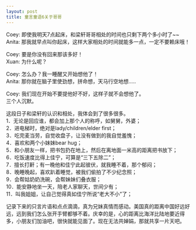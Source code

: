 ```yaml
---
layout: post
title: 童言童语6关于哥哥
---
```


<p>Coey: 即使我明天7点起床，和梁轩哥哥相处的时间也只剩下两个多小时了~~<br />
Anita: 那我就早点叫你起床，这样大家相处的时间就能多一点，一定不要赖床哦！</p>
<p>Coey: 要是你没有回来那该多好！<br />
Xuan: 为什么呢？</p>
<p>Coey: 怎么办？我一睡醒又开始想他了！<br />
Anita: 那你就在脑子里使劲想，拼命想，天马行空地想…..</p>
<p>Coey: 我们现在开始不要提他好不好，这样子就不会想他了。<br />
三个人沉默。</p>
<p>这段日子和梁轩的认识和相处，我体会到了很多很多。<br />
1．无论是回应谁，都会加上那个人的称呼，如舅舅，外婆；<br />
2．进电梯时，绝对是lady/children/elder first；<br />
3．吃完麦当劳，自觉收盘子，让没有做到的我自觉羞愧；<br />
4．喜欢和两个小妹妹bear hug；<br />
5．和小朋友一样，把书包扔在地上，然后在离地面一米高的距离把书放下；<br />
6．吃饭速度比得上佳宁，可算是“三下五除二”；<br />
7．擅长打鼾；有一晚他和佳宁此起彼伏，就我睡不着，那个郁闷；<br />
8．晚睡晚起，喜欢趴着睡觉，被我们偷拍了不少纪念照；<br />
9．会帮姑奶奶洗碗，会帮妹妹们叠衣服；<br />
10．能安静地坐一天，陪老人家聊天，世间少有；<br />
11．叫我姐姐，让自己觉得真如佳宁所说“老大不小”了；</p>
<p>记录下来的只言片语和点点滴滴，真为兄妹真情而感动。美国真的距离中国好远好远，远到我们怎么张开手臂都够不着。庆幸的是，心的距离比海洋比陆地要近得多，小朋友们加油吧，很快就能见面了。现在无法共婵娟，那就共享一片天吧。</p>
